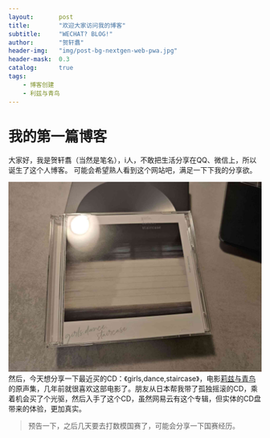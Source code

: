 ```yaml
---
layout:       post
title:        "欢迎大家访问我的博客"
subtitle:     "WECHAT? BLOG!"
author:       "贺轩翥"
header-img:   "img/post-bg-nextgen-web-pwa.jpg"
header-mask:  0.3
catalog:      true
tags:
    - 博客创建
    - 利兹与青鸟
---
```


# 我的第一篇博客

大家好，我是贺轩翥（当然是笔名），i人，不敢把生活分享在QQ、微信上，所以诞生了这个人博客。
可能会希望熟人看到这个网站吧，满足一下下我的分享欲。

![《girls,dance,staircase》](/img/2024-08-29-createfirstblog-/cd1.jpg)
然后，今天想分享一下最近买的CD：《girls,dance,staircase》，电影[莉兹与青鸟][link1]的原声集，几年前就很喜欢这部电影了。朋友从日本帮我带了孤独摇滚的CD，乘着机会买了个光驱，然后入手了这个CD，虽然网易云有这个专辑，但实体的CD盘带来的体验，更加真实。

> 预告一下，之后几天要去打数模国赛了，可能会分享一下国赛经历。

[link1]:https://www.agedm.org/play/20180293/1/1
